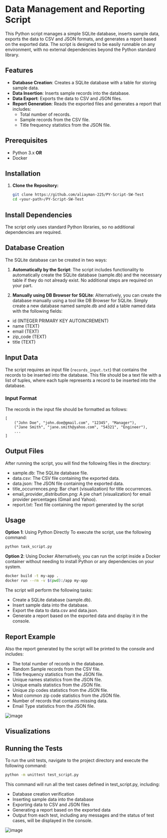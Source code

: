# Data Management and Reporting Script

This Python script manages a simple SQLite database, inserts sample data, exports the data to CSV and JSON formats, and generates a report based on the exported data. The script is designed to be easily runnable on any environment, with no external dependencies beyond the Python standard library.

## Features

- **Database Creation**: Creates a SQLite database with a table for storing sample data.
- **Data Insertion**: Inserts sample records into the database.
- **Data Export**: Exports the data to CSV and JSON files.
- **Report Generation**: Reads the exported files and generates a report that includes:
  - Total number of records.
  - Sample records from the CSV file.
  - Title frequency statistics from the JSON file.

## Prerequisites

- Python 3.x
    **OR**
- Docker
## Installation

1. **Clone the Repository:**

   ```bash
   git clone https://github.com/aliayman-225/PY-Script-SW-Test
   cd <your-path>/PY-Script-SW-Test


## Install Dependencies

The script only uses standard Python libraries, so no additional dependencies are required.

## Database Creation

The SQLite database can be created in two ways:

1. **Automatically by the Script**: The script includes functionality to automatically create the SQLite database (sample.db) and the necessary table if they do not already exist. No additional steps are required on your part.

2. **Manually using DB Browser for SQLite**: Alternatively, you can create the database manually using a tool like DB Browser for SQLite. Simply create a new database named sample.db and add a table named data with the following fields:
- id (INTEGER PRIMARY KEY AUTOINCREMENT)
- name (TEXT)
- email (TEXT)
- zip_code (TEXT)
- title (TEXT)

## Input Data

The script requires an input file (`records_input.txt`) that contains the records to be inserted into the database. This file should be a text file with a list of tuples, where each tuple represents a record to be inserted into the database.

### Input Format

The records in the input file should be formatted as follows:

```plaintext
[
    ("John Doe", "john.doe@gmail.com", "12345", "Manager"),
    ("Jane Smith", "jane.smith@yahoo.com", "54321", "Engineer"),
    ...
]
```

## Output Files

After running the script, you will find the following files in the directory:
- sample.db: The SQLite database file.
- data.csv: The CSV file containing the exported data.
- data.json: The JSON file containing the exported data.
- title_occurrences.png: Bar chart (visualization) for title occurrences.
- email_provider_distribution.png: A pie chart (visualization) for email provider percentages (Gmail and Yahoo).
- report.txt: Text file containing the report generated by the script

## Usage

**Option 1**: Using Python Directly
To execute the script, use the following command:
```bash
python task_script.py
```
**Option 2**: Using Docker
Alternatively, you can run the script inside a Docker container without needing to install Python or any dependencies on your system.
```bash
docker build -t my-app .
docker run --rm -v $(pwd):/app my-app
```

The script will perform the following tasks:
- Create a SQLite database (sample.db).
- Insert sample data into the database.
- Export the data to data.csv and data.json.
- Generate a report based on the exported data and display it in the console.

## Report Example

Also the report generated by the script will be printed to the console and includes:
- The total number of records in the database.
- Random Sample records from the CSV file.
- Title frequency statistics from the JSON file.
- Unique names statistics from the JSON file.
- Unique emails statistics from the JSON file.
- Unique zip codes statistics from the JSON file.
- Most common zip code statistics from the JSON file.
- Number of records that contains missing data.
- Email Type statistics from the JSON file.

![image](https://github.com/user-attachments/assets/4f3db1c7-aa36-490b-8981-77f315beea64)

## Visualizations

## Running the Tests

To run the unit tests, navigate to the project directory and execute the following command:

```bash
python -m unittest test_script.py
```

This command will run all the test cases defined in test_script.py, including:
- Database creation verification
- Inserting sample data into the database
- Exporting data to CSV and JSON files
- Generating a report based on the exported data
- Output from each test, including any messages and the status of test cases, will be displayed in the console.

![image](https://github.com/user-attachments/assets/e95d91ba-5e4b-4dac-90fb-ec3b4e16fc65)
